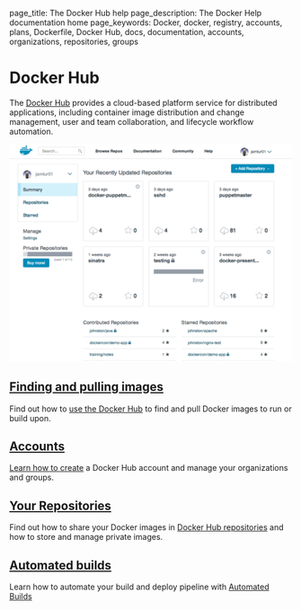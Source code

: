 page_title: The Docker Hub help
page_description: The Docker Help documentation home
page_keywords: Docker, docker, registry, accounts, plans, Dockerfile, Docker Hub, docs, documentation, accounts, organizations, repositories, groups

# Docker Hub

The [Docker Hub](https://hub.docker.com) provides a cloud-based platform service
for distributed applications, including container image distribution and change
management, user and team collaboration, and lifecycle workflow automation.

![DockerHub](./hub-images/hub.png)

## [Finding and pulling images](./userguide.md)

Find out how to [use the Docker Hub](./userguide.md) to find and pull Docker
images to run or build upon.

## [Accounts](./accounts.md)

[Learn how to create](./accounts.md) a Docker Hub
account and manage your organizations and groups.

## [Your Repositories](./repos.md)

Find out how to share your Docker images in [Docker Hub
repositories](./repos.md) and how to store and manage private images.

## [Automated builds](./builds.md)

Learn how to automate your build and deploy pipeline with [Automated
Builds](./builds.md)

